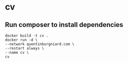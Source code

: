 # cv

## Run composer to install dependencies

```
docker build -t cv . 
docker run -d \
--network quentinburgniard.com \
--restart always \
--name cv \
cv
```